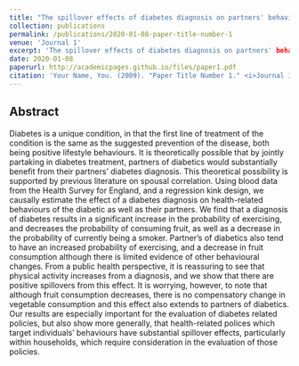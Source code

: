 ```yaml
---
title: "The spillover effects of diabetes diagnosis on partners' behaviour"
collection: publications
permalink: /publications/2020-01-08-paper-title-number-1
venue: 'Journal 1'
excerpt: 'The spillover effects of diabetes diagnosis on partners' behaviour.'
date: 2020-01-08
paperurl: http://academicpages.github.io/files/paper1.pdf
citation: 'Your Name, You. (2009). "Paper Title Number 1." <i>Journal 1</i>. 1(1).'
---
```


## Abstract

Diabetes is a unique condition, in that the first line of treatment of the condition is the same as the suggested prevention of the disease, both being positive lifestyle behaviours. It is theoretically possible that by jointly partaking in diabetes treatment, partners of diabetics would substantially benefit from their partners’ diabetes diagnosis. This theoretical possibility is supported by previous literature on spousal correlation. Using blood data from the Health Survey for England, and a regression kink design, we causally estimate the effect of a diabetes diagnosis on health-related behaviours of the diabetic as well as their partners. We find that a diagnosis of diabetes results in a significant increase in the probability of exercising, and decreases the probability of consuming fruit, as well as a decrease in the probability of currently being a smoker. Partner’s of diabetics also tend to have an increased probability of exercising, and a decrease in fruit consumption although there is limited evidence of other behavioural changes. From a public health perspective, it is reassuring to see that physical activity increases from a diagnosis, and we show that there are positive spillovers from this effect. It is worrying, however, to note that although fruit consumption decreases, there is no compensatory change in vegetable consumption and this effect also extends to partners of diabetics. Our results are especially important for the evaluation of diabetes related policies, but also show more generally, that health-related polices which target individuals’ behaviours have substantial spillover effects, particularly within households, which require consideration in the evaluation of those policies.
